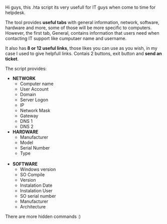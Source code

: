 <p>Hi guys, this .hta script its very usefull for IT guys when come to time for helpdesk.</p>
<p>The tool provides <strong>useful tabs</strong> with general information, network, software, hardware and more, some of those will be more specific to computers. However, the first tab, General, contains information that users need when contacting IT support like cumputaer name and username.</p>
<p>It also has<strong> 8 or 12 useful links</strong>, those likes you can use as you wish, in my case I used to give helpfull links. Contais 2 buttons, exit button and <strong>send an ticket</strong>.</p>
<p>The script provides:</p>
<ul>
<li><strong>NETWORK</strong>
<ul>
<li>Computer name</li>
<li>User Account</li>
<li>Domain</li>
<li>Server Logon</li>
<li>IP</li>
<li>Network Mask</li>
<li>Gateway</li>
<li>DNS 1</li>
<li>DNS 2</li>
</ul>
</li>
<li><strong>HARDWARE</strong>
<ul>
<li>Manufacturer</li>
<li>Model</li>
<li>Serial Number</li>
<li>Type<br /><br /></li>
</ul>
</li>
<li><strong>SOFTWARE</strong>
<ul>
<li>Windows version</li>
<li>SO Compile</li>
<li>Version</li>
<li>Instalation Date</li>
<li>Instalation User</li>
<li>SO serial number</li>
<li>Manufacturer</li>
<li>Architecture</li>
</ul>
</li>
</ul>
<p>There are more hidden commands :)</p>
